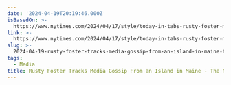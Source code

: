 ```yaml
---
date: '2024-04-19T20:19:46.000Z'
isBasedOn: >-
  https://www.nytimes.com/2024/04/17/style/today-in-tabs-rusty-foster-media-gossip-maine.html
link: >-
  https://www.nytimes.com/2024/04/17/style/today-in-tabs-rusty-foster-media-gossip-maine.html
slug: >-
  2024-04-19-rusty-foster-tracks-media-gossip-from-an-island-in-maine-the-new-york-tim
tags:
  - Media
title: Rusty Foster Tracks Media Gossip From an Island in Maine - The New York Tim
---
```


